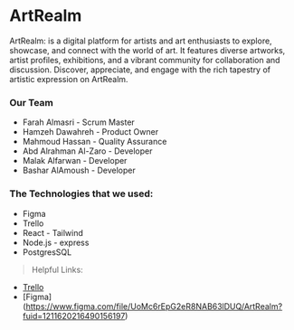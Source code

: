# ArtRealm

ArtRealm: is a digital platform for artists and art enthusiasts to explore, showcase, and connect with the world of art. 
It features diverse artworks, artist profiles, exhibitions, and a vibrant community for collaboration and discussion.
 Discover, appreciate, and engage with the rich tapestry of artistic expression on ArtRealm.

### Our Team

- Farah Almasri - Scrum Master
- Hamzeh Dawahreh - Product Owner
- Mahmoud Hassan - Quality Assurance
- Abd Alrahman Al-Zaro - Developer
- Malak Alfarwan - Developer
- Bashar AlAmoush - Developer

### The Technologies that we used:


- Figma
- Trello
- React - Tailwind
- Node.js - express
- PostgresSQL

> Helpful Links:

- [Trello](https://trello.com/b/a4TQ446T/entertainment-web-application)
- [Figma] (https://www.figma.com/file/UoMc6rEpG2eR8NAB63lDUQ/ArtRealm?fuid=1211620216490156197)